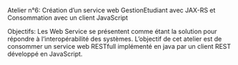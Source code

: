 Atelier n°6:
Création d’un service web GestionEtudiant avec JAX-RS et Consommation avec un client JavaScript

Objectifs:
Les Web Service se présentent comme étant la solution pour répondre à l‘interopérabilité des systèmes. L’objectif de cet atelier est de consommer un service web RESTfull implémenté en java par un client REST développé en JavaScript.
